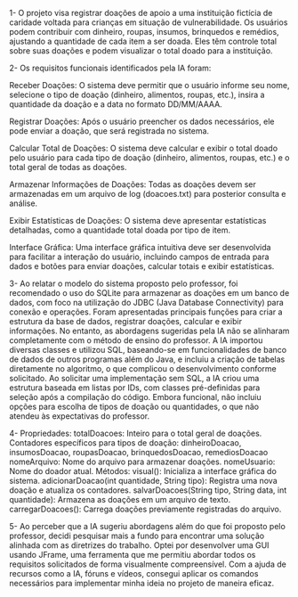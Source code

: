 1- O projeto visa registrar doações de apoio a uma instituição fictícia de caridade voltada para crianças em situação de vulnerabilidade. Os usuários podem contribuir com dinheiro, roupas, insumos, brinquedos e remédios, ajustando a quantidade de cada item a ser doada. Eles têm controle total sobre suas doações e podem visualizar o total doado para a instituição. 

2- Os requisitos funcionais identificados pela IA foram:

Receber Doações: O sistema deve permitir que o usuário informe seu nome, selecione o tipo de doação (dinheiro, alimentos, roupas, etc.), insira a quantidade da doação e a data no formato DD/MM/AAAA. 

Registrar Doações: Após o usuário preencher os dados necessários, ele pode enviar a doação, que será registrada no sistema. 

Calcular Total de Doações: O sistema deve calcular e exibir o total doado pelo usuário para cada tipo de doação (dinheiro, alimentos, roupas, etc.) e o total geral de todas as doações. 

Armazenar Informações de Doações: Todas as doações devem ser armazenadas em um arquivo de log (doacoes.txt) para posterior consulta e análise. 

Exibir Estatísticas de Doações: O sistema deve apresentar estatísticas detalhadas, como a quantidade total doada por tipo de item. 

Interface Gráfica: Uma interface gráfica intuitiva deve ser desenvolvida para facilitar a interação do usuário, incluindo campos de entrada para dados e botões para enviar doações, calcular totais e exibir estatísticas. 

3-  Ao relatar o modelo do sistema proposto pelo professor, foi recomendado o uso do SQLite para armazenar as doações em um banco de dados, com foco na utilização do JDBC (Java Database Connectivity) para conexão e operações. Foram apresentadas principais funções para criar a estrutura da base de dados, registrar doações, calcular e exibir informações.
No entanto, as abordagens sugeridas pela IA não se alinharam completamente com o método de ensino do professor. A IA importou diversas classes e utilizou SQL, baseando-se em funcionalidades de banco de dados de outros programas além do Java, e incluiu a criação de tabelas diretamente no algoritmo, o que complicou o desenvolvimento conforme solicitado. Ao solicitar uma implementação sem SQL, a IA criou uma estrutura baseada em listas por IDs, com classes pré-definidas para seleção após a compilação do código. Embora funcional, não incluiu opções para escolha de tipos de doação ou quantidades, o que não atendeu às expectativas do professor.

4- Propriedades: 
totalDoacoes: Inteiro para o total geral de doações.
Contadores específicos para tipos de doação: dinheiroDoacao, insumosDoacao, roupasDoacao, brinquedosDoacao, remediosDoacao
nomeArquivo: Nome do arquivo para armazenar doações. 
nomeUsuario: Nome do doador atual.
Métodos: 
visual(): Inicializa a interface gráfica do sistema.
adicionarDoacao(int quantidade, String tipo): Registra uma nova doação e atualiza os contadores.
salvarDoacoes(String tipo, String data, int quantidade): Armazena as doações em um arquivo de texto. 
carregarDoacoes(): Carrega doações previamente registradas do arquivo.

5- Ao perceber que a IA sugeriu abordagens além do que foi proposto pelo professor, decidi pesquisar mais a fundo para encontrar uma solução alinhada com as diretrizes do trabalho. Optei por desenvolver uma GUI usando JFrame, uma ferramenta que me permitiu abordar todos os requisitos solicitados de forma visualmente compreensível. Com a ajuda de recursos como a IA, fóruns e vídeos, consegui aplicar os comandos necessários para implementar minha ideia no projeto de maneira eficaz.
